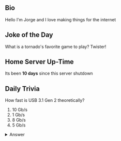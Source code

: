 ## Bio

Hello I'm Jorge and I love making things for the internet

## Joke of the Day

What is a tornado's favorite game to play? Twister!

## Home Server Up-Time

Its been **10 days** since this server shutdown


## Daily Trivia

How fast is USB 3.1 Gen 2 theoretically?
 1. 10 Gb/s
 2. 1 Gb/s
 3. 8 Gb/s
 4. 5 Gb/s

<details>
  <summary>Answer</summary>
  10 Gb/s
</details>
